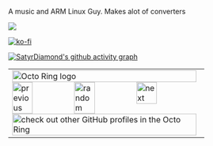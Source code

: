 A music and ARM Linux Guy. Makes alot of converters

![](https://komarev.com/ghpvc/?username=SatyrDiamond)

[![ko-fi](https://ko-fi.com/img/githubbutton_sm.svg)](https://ko-fi.com/A0A0EXCF5)

[![SatyrDiamond's github activity graph](https://github-readme-activity-graph.vercel.app/graph?username=SatyrDiamond&theme=react-dark)](https://github.com/ashutosh00710/github-readme-activity-graph)


<table><tbody><tr><td><a href="https://octo-ring.com/"><img src="https://octo-ring.com/static/img/widget/top.png" width="99%" alt="Octo Ring logo" align="top"></a><br><a href="https://octo-ring.com/p/SatyrDiamond/prev"><img src="https://octo-ring.com/static/img/widget/prev.png" width="33%" alt="previous" align="top" title="previous profile"></a><a href="https://octo-ring.com/p/SatyrDiamond/random"><img src="https://octo-ring.com/static/img/widget/random.png" width="33%" alt="random" align="top" title="random profile"></a><a href="https://octo-ring.com/p/SatyrDiamond/next"><img src="https://octo-ring.com/static/img/widget/next.png" width="33%" alt="next" align="top" title="next profile"></a><br><a href="https://octo-ring.com/"><img src="https://octo-ring.com/static/img/widget/bottom.png" width="99%" alt="check out other GitHub profiles in the Octo Ring" align="top"></a></td></tr></tbody></table>
